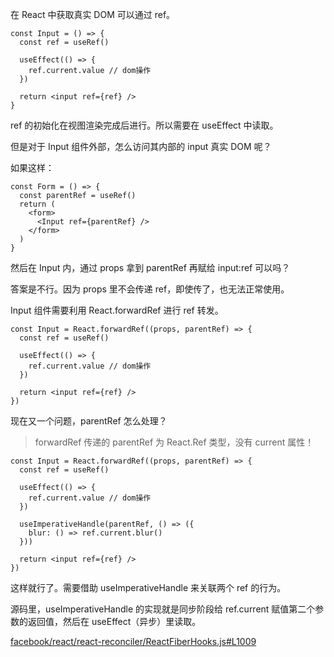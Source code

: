 在 React 中获取真实 DOM 可以通过 ref。

```tsx
const Input = () => {
  const ref = useRef()

  useEffect(() => {
    ref.current.value // dom操作
  })

  return <input ref={ref} />
}
```

ref 的初始化在视图渲染完成后进行。所以需要在 useEffect 中读取。

但是对于 Input 组件外部，怎么访问其内部的 input 真实 DOM 呢？

如果这样：

```tsx
const Form = () => {
  const parentRef = useRef()
  return (
    <form>
      <Input ref={parentRef} />
    </form>
  )
}
```

然后在 Input 内，通过 props 拿到 parentRef 再赋给 input:ref 可以吗？

答案是不行。因为 props 里不会传递 ref，即使传了，也无法正常使用。

Input 组件需要利用 React.forwardRef 进行 ref 转发。

```tsx
const Input = React.forwardRef((props, parentRef) => {
  const ref = useRef()

  useEffect(() => {
    ref.current.value // dom操作
  })

  return <input ref={ref} />
})
```

现在又一个问题，parentRef 怎么处理？

> forwardRef 传递的 parentRef 为 React.Ref 类型，没有 current 属性！

```tsx
const Input = React.forwardRef((props, parentRef) => {
  const ref = useRef()

  useEffect(() => {
    ref.current.value // dom操作
  })

  useImperativeHandle(parentRef, () => ({
    blur: () => ref.current.blur()
  }))

  return <input ref={ref} />
})
```

这样就行了。需要借助 useImperativeHandle 来关联两个 ref 的行为。

源码里，useImperativeHandle 的实现就是同步阶段给 ref.current 赋值第二个参数的返回值，然后在 useEffect（异步）里读取。

[facebook/react/react-reconciler/ReactFiberHooks.js#L1009](https://github.com/facebook/react/blob/master/packages/react-reconciler/src/ReactFiberHooks.js#L1009)
